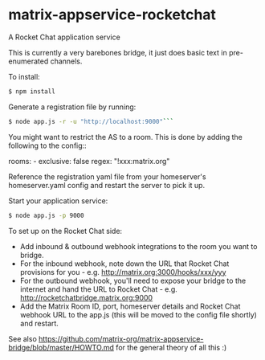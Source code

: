 # matrix-appservice-rocketchat
A Rocket Chat application service

This is currently a very barebones bridge, it just does basic text in pre-enumerated channels.

To install:

```bash
$ npm install
```

Generate a registration file by running:

```bash
$ node app.js -r -u "http://localhost:9000"```
```

You might want to restrict the AS to a room. This is done by adding the following to the config::

  rooms:
    - exclusive: false
      regex: "!xxx:matrix.org"

Reference the registration yaml file from your homeserver's homeserver.yaml config and restart the server to pick it up.

Start your application service:

```bash
$ node app.js -p 9000
```

To set up on the Rocket Chat side:
 * Add inbound & outbound webhook integrations to the room you want to bridge.
 * For the inbound webhook, note down the URL that Rocket Chat provisions for you - e.g. http://matrix.org:3000/hooks/xxx/yyy
 * For the outbound webhook, you'll need to expose your bridge to the internet and hand the URL to Rocket Chat - e.g. http://rocketchatbridge.matrix.org:9000
 * Add the Matrix Room ID, port, homeserver details and Rocket Chat webhook URL to the app.js (this will be moved to the config file shortly) and restart.

See also https://github.com/matrix-org/matrix-appservice-bridge/blob/master/HOWTO.md for the general theory of all this :)

